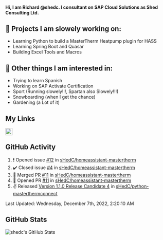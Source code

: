 #### Hi, I am Richard @shedc. I consultant on SAP Cloud Solutions as Shed Consulting Ltd.

## 👋 Projects I am slowely working on:
- Learning Python to build a MasterTherm Heatpump plugin for HASS
- Learning Spring Boot and Quasar
- Building Excel Tools and Macros

## 👀 Other things I am interested in:
- Trying to learn Spanish
- Working on SAP Activate Certification
- Sport (Running slowely!!!, Spartan also Slowely!!!)
- Snowboarding (when I get the chance)
- Gardening (a Lot of it)

## My Links
[<img align="left" alt="shedc | LinkedIn" width="22px" src="https://cdn.jsdelivr.net/npm/simple-icons@v3/icons/linkedin.svg" />][linkedin]

<br/>

## GitHub Activity
<!--RECENT_ACTIVITY:start-->
1. ❗️ Opened issue [#12](https://github.com/sHedC/homeassistant-mastertherm/issues/12) in [sHedC/homeassistant-mastertherm](https://github.com/sHedC/homeassistant-mastertherm)
2. ✔️ Closed issue [#4](https://github.com/sHedC/homeassistant-mastertherm/issues/4) in [sHedC/homeassistant-mastertherm](https://github.com/sHedC/homeassistant-mastertherm)
3. 🎉 Merged PR [#11](https://github.com/sHedC/homeassistant-mastertherm/pull/11) in [sHedC/homeassistant-mastertherm](https://github.com/sHedC/homeassistant-mastertherm)
4. 💪 Opened PR [#11](https://github.com/sHedC/homeassistant-mastertherm/pull/11) in [sHedC/homeassistant-mastertherm](https://github.com/sHedC/homeassistant-mastertherm)
5. ✌️ Released [Version 1.1.0 Release Candidate 4](https://github.com/sHedC/python-masterthermconnect/releases/tag/1.1.0-rc4) in [sHedC/python-masterthermconnect](https://github.com/sHedC/python-masterthermconnect)
<!--RECENT_ACTIVITY:end-->
<!--RECENT_ACTIVITY:last_update-->
Last Updated: Wednesday, December 7th, 2022, 2:20:10 AM
<!--RECENT_ACTIVITY:last_update_end-->

## GitHub Stats
<img align="left" alt="shedc's GitHub Stats" src="https://github-readme-stats.vercel.app/api?username=shedc&show_icons=true&hide_title=true" />

[linkedin]: https://www.linkedin.com/in/richard-holmes-3314251/
